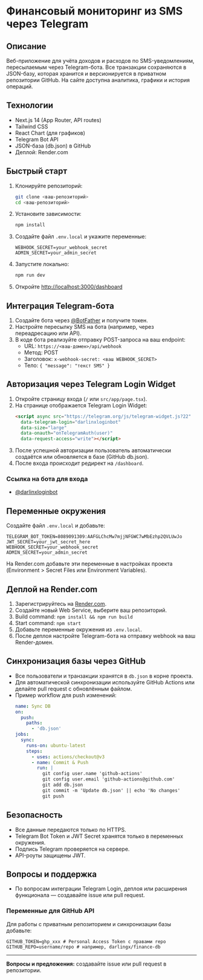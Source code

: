 # Финансовый мониторинг из SMS через Telegram

## Описание
Веб-приложение для учёта доходов и расходов по SMS-уведомлениям, пересылаемым через Telegram-бота. Все транзакции сохраняются в JSON-базу, которая хранится и версионируется в приватном репозитории GitHub. На сайте доступна аналитика, графики и история операций.

## Технологии
- Next.js 14 (App Router, API routes)
- Tailwind CSS
- React Chart (для графиков)
- Telegram Bot API
- JSON-база (db.json) в GitHub
- Деплой: Render.com

## Быстрый старт
1. Клонируйте репозиторий:
   ```bash
   git clone <ваш-репозиторий>
   cd <ваш-репозиторий>
   ```
2. Установите зависимости:
   ```bash
   npm install
   ```
3. Создайте файл `.env.local` и укажите переменные:
   ```env
   WEBHOOK_SECRET=your_webhook_secret
   ADMIN_SECRET=your_admin_secret
   ```
4. Запустите локально:
   ```bash
   npm run dev
   ```
5. Откройте [http://localhost:3000/dashboard](http://localhost:3000/dashboard)

## Интеграция Telegram-бота
1. Создайте бота через [@BotFather](https://t.me/BotFather) и получите токен.
2. Настройте пересылку SMS на бота (например, через переадресацию или API).
3. В коде бота реализуйте отправку POST-запроса на ваш endpoint:
   - URL: `https://<ваш-домен>/api/webhook`
   - Метод: POST
   - Заголовок: `x-webhook-secret: <ваш WEBHOOK_SECRET>`
   - Тело: `{ "message": "текст SMS" }`

## Авторизация через Telegram Login Widget

1. Откройте страницу входа (`/` или `src/app/page.tsx`).
2. На странице отображается Telegram Login Widget:
   ```html
   <script async src="https://telegram.org/js/telegram-widget.js?22"
     data-telegram-login="darlinxloginbot"
     data-size="large"
     data-onauth="onTelegramAuth(user)"
     data-request-access="write"></script>
   ```
3. После успешной авторизации пользователь автоматически создаётся или обновляется в базе (GitHub db.json).
4. После входа происходит редирект на `/dashboard`.

### Ссылка на бота для входа
- [@darlinxloginbot](https://t.me/darlinxloginbot)

## Переменные окружения

Создайте файл `.env.local` и добавьте:
```env
TELEGRAM_BOT_TOKEN=8089091309:AAFGLChcMw7mjjNFGWC7wMbEzhp2QVLUwJo
JWT_SECRET=your_jwt_secret_here
WEBHOOK_SECRET=your_webhook_secret
ADMIN_SECRET=your_admin_secret
```

На Render.com добавьте эти переменные в настройках проекта (Environment > Secret Files или Environment Variables).

## Деплой на Render.com

1. Зарегистрируйтесь на [Render.com](https://render.com/).
2. Создайте новый Web Service, выберите ваш репозиторий.
3. Build command: `npm install && npm run build`
4. Start command: `npm start`
5. Добавьте переменные окружения из `.env.local`.
6. После деплоя настройте Telegram-бота на отправку webhook на ваш Render-домен.

## Синхронизация базы через GitHub

- Все пользователи и транзакции хранятся в `db.json` в корне проекта.
- Для автоматической синхронизации используйте GitHub Actions или делайте pull request с обновлённым файлом.
- Пример workflow для push изменений:
  ```yaml
  name: Sync DB
  on:
    push:
      paths:
        - 'db.json'
  jobs:
    sync:
      runs-on: ubuntu-latest
      steps:
        - uses: actions/checkout@v3
        - name: Commit & Push
          run: |
            git config user.name 'github-actions'
            git config user.email 'github-actions@github.com'
            git add db.json
            git commit -m 'Update db.json' || echo 'No changes'
            git push
  ```

## Безопасность
- Все данные передаются только по HTTPS.
- Telegram Bot Token и JWT Secret хранятся только в переменных окружения.
- Подпись Telegram проверяется на сервере.
- API-роуты защищены JWT.

## Вопросы и поддержка
- По вопросам интеграции Telegram Login, деплоя или расширения функционала — создавайте issue или pull request.

### Переменные для GitHub API

Для работы с приватным репозиторием и синхронизации базы добавьте:
```env
GITHUB_TOKEN=ghp_xxx # Personal Access Token с правами repo
GITHUB_REPO=username/repo # например, darlingx/finance-db
```

---

**Вопросы и предложения:** создавайте issue или pull request в репозитории.
